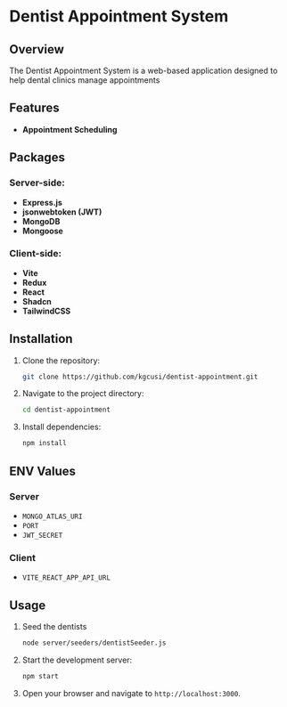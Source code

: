 # Dentist Appointment System
## Overview
The Dentist Appointment System is a web-based application designed to help dental clinics manage appointments

## Features
- **Appointment Scheduling**

## Packages
### Server-side:
- **Express.js**
- **jsonwebtoken (JWT)**
- **MongoDB**
- **Mongoose**

### Client-side:
- **Vite**
- **Redux**
- **React**
- **Shadcn**
- **TailwindCSS**

## Installation
1. Clone the repository:
    ```bash
    git clone https://github.com/kgcusi/dentist-appointment.git
    ```
2. Navigate to the project directory:
    ```bash
    cd dentist-appointment
    ```
3. Install dependencies:
    ```bash
    npm install
    ```

## ENV Values
### Server
- `MONGO_ATLAS_URI`
- `PORT`
- `JWT_SECRET`

### Client
- `VITE_REACT_APP_API_URL`

## Usage
1. Seed the dentists
    ```bash
    node server/seeders/dentistSeeder.js
    ```
2. Start the development server:
    ```bash
    npm start
    ```
3. Open your browser and navigate to `http://localhost:3000`.
